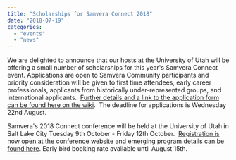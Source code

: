 ```yaml
---
title: "Scholarships for Samvera Connect 2018"
date: "2018-07-19"
categories: 
  - "events"
  - "news"
---
```


We are delighted to announce that our hosts at the University of Utah will be offering a small number of scholarships for this year's Samvera Connect event. Applications are open to Samvera Community participants and priority consideration will be given to first time attendees, early career professionals, applicants from historically under-represented groups, and international applicants.  [Further details and a link to the application form can be found here on the wiki](https://wiki.duraspace.org/display/samvera/Samvera+Connect+Scholarship+Awards+2018).  The deadline for applications is Wednesday 22nd August.

Samvera's 2018 Connect conference will be held at the University of Utah in Salt Lake City Tuesday 9th October - Friday 12th October.  [Registration is now open at the conference website](http://connect2018.samvera.org/) and emerging [program details can be found here](https://wiki.duraspace.org/display/samvera/Samvera+Connect+2018). Early bird booking rate available until August 15th.
